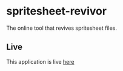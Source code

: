 # spritesheet-revivor

The online tool that revives spritesheet files.

## Live

This application is live [here](https://gogoprog.github.io/spritesheet-revivor/retail/src/)
